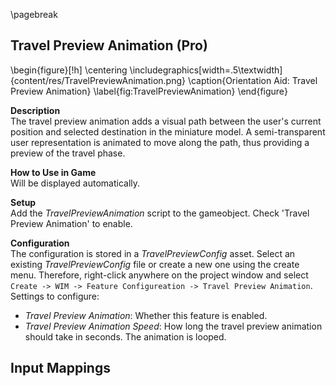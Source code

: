 
\pagebreak

## Travel Preview Animation (Pro)

<!-- ![Orientation Aid: Travel Preview Animation](content/res/TravelPreviewAnimation.png) -->

\begin{figure}[!h]
    \centering
    \includegraphics[width=.5\textwidth]{content/res/TravelPreviewAnimation.png}
    \caption{Orientation Aid: Travel Preview Animation}
    \label{fig:TravelPreviewAnimation}
\end{figure}

**Description**  
The travel preview animation adds a visual path between the user's current position and selected destination in the miniature model. A semi-transparent user representation is animated to move along the path, thus providing a preview of the travel phase.

**How to Use in Game**  
Will be displayed automatically.

**Setup**  
Add the *TravelPreviewAnimation* script to the gameobject. Check 'Travel Preview Animation' to enable.

**Configuration**  
The configuration is stored in a *TravelPreviewConfig* asset. Select an existing *TravelPreviewConfig* file or create a new one using the create menu. Therefore, right-click anywhere on the project window and select `Create -> WIM -> Feature Configureation -> Travel Preview Animation`. Settings to configure:

- *Travel Preview Animation*: Whether this feature is enabled.
- *Travel Preview Animation Speed*: How long the travel preview animation should take in seconds. The animation is looped.

**Input Mappings**  
 -
